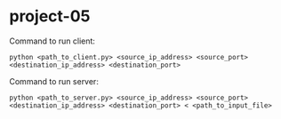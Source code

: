 # project-05

Command to run client:

`python <path_to_client.py> <source_ip_address> <source_port> <destination_ip_address> <destination_port>`

Command to run server:

`python <path_to_server.py> <source_ip_address> <source_port> <destination_ip_address> <destination_port> < <path_to_input_file>`